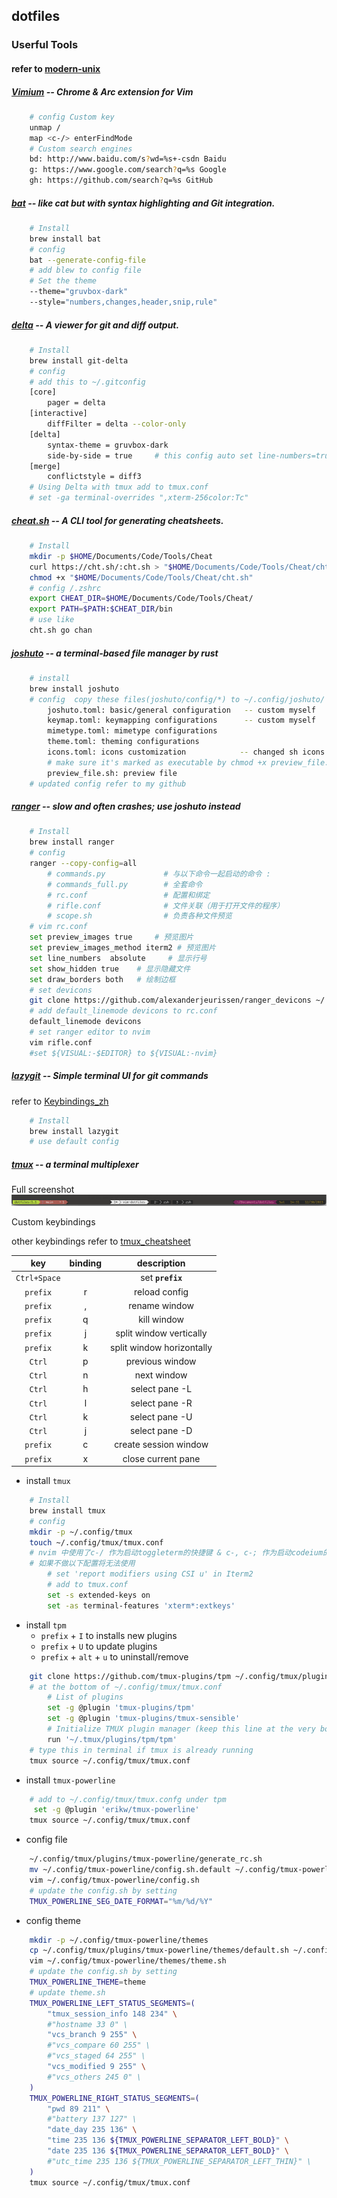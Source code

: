 ## dotfiles

### Userful Tools

#### refer to [modern-unix](https://github.com/ibraheemdev/modern-unix)

##### [Vimium](https://github.com/philc/vimium) -- Chrome & Arc extension for Vim

```bash
    # config Custom key
    unmap /
    map <c-/> enterFindMode
    # Custom search engines
    bd: http://www.baidu.com/s?wd=%s+-csdn Baidu
    g: https://www.google.com/search?q=%s Google
    gh: https://github.com/search?q=%s GitHub
```

##### [bat](https://github.com/sharkdp/bat) -- like cat but with syntax highlighting and Git integration.

```bash
    # Install
    brew install bat
    # config
    bat --generate-config-file
    # add blew to config file
    # Set the theme
    --theme="gruvbox-dark"
    --style="numbers,changes,header,snip,rule"
```

##### [delta](https://github.com/dandavison/delta) -- A viewer for git and diff output.

```bash
    # Install
    brew install git-delta
    # config
    # add this to ~/.gitconfig
    [core]
        pager = delta
    [interactive]
        diffFilter = delta --color-only
    [delta]
        syntax-theme = gruvbox-dark
        side-by-side = true     # this config auto set line-numbers=true
    [merge]
        conflictstyle = diff3
    # Using Delta with tmux add to tmux.conf
    # set -ga terminal-overrides ",xterm-256color:Tc"

```

##### [cheat.sh](https://github.com/chubin/cheat.sh) -- A CLI tool for generating cheatsheets.

```bash
    # Install
    mkdir -p $HOME/Documents/Code/Tools/Cheat
    curl https://cht.sh/:cht.sh > "$HOME/Documents/Code/Tools/Cheat/cht.sh"
    chmod +x "$HOME/Documents/Code/Tools/Cheat/cht.sh"
    # config /.zshrc
    export CHEAT_DIR=$HOME/Documents/Code/Tools/Cheat/
    export PATH=$PATH:$CHEAT_DIR/bin
    # use like
    cht.sh go chan
```

##### [joshuto](https://github.com/kamiyaa/joshuto) -- a terminal-based file manager by rust

```bash
    # install
    brew install joshuto
    # config  copy these files(joshuto/config/*) to ~/.config/joshuto/
        joshuto.toml: basic/general configuration   -- custom myself
        keymap.toml: keymapping configurations      -- custom myself
        mimetype.toml: mimetype configurations
        theme.toml: theming configurations
        icons.toml: icons customization            -- changed sh icons to 
        # make sure it's marked as executable by chmod +x preview_file.sh
        preview_file.sh: preview file
    # updated config refer to my github

```

##### [ranger](https://github.com/ranger/ranger) -- slow and often crashes; use joshuto instead

```bash
    # Install
    brew install ranger
    # config
    ranger --copy-config=all
        # commands.py             # 与以下命令一起启动的命令 :
        # commands_full.py        # 全套命令
        # rc.conf                 # 配置和绑定
        # rifle.conf              # 文件关联（用于打开文件的程序）
        # scope.sh                # 负责各种文件预览
    # vim rc.conf
    set preview_images true     # 预览图片
    set preview_images_method iterm2 # 预览图片
    set line_numbers  absolute     # 显示行号
    set show_hidden true    # 显示隐藏文件
    set draw_borders both   # 绘制边框
    # set devicons
    git clone https://github.com/alexanderjeurissen/ranger_devicons ~/.config/ranger/plugins/ranger_devicons
    # add default_linemode devicons to rc.conf
    default_linemode devicons
    # set ranger editor to nvim
    vim rifle.conf
    #set ${VISUAL:-$EDITOR} to ${VISUAL:-nvim}
```

##### [lazygit](https://github.com/jesseduffield/lazygit) -- Simple terminal UI for git commands

refer to [Keybindings_zh](https://github.com/jesseduffield/lazygit/blob/master/docs/keybindings/Keybindings_zh-CN.md)

```bash
    # Install
    brew install lazygit
    # use default config

```

##### [tmux](https://github.com/tmux/tmux) -- a terminal multiplexer

Full screenshot
<img src="https://github.com/asang24/dotfiles/blob/main/tmux-powerline/Screenshot.png" alt="demo" />

Custom keybindings

other keybindings refer to [tmux_cheatsheet](https://tmuxcheatsheet.com/)

|     key      | binding |        description        |
| :----------: | :-----: | :-----------------------: |
| `Ctrl+Space` |         |     set **`prefix`**      |
|   `prefix`   |    r    |       reload config       |
|   `prefix`   |    ,    |       rename window       |
|   `prefix`   |    q    |        kill window        |
|   `prefix`   |    j    |  split window vertically  |
|   `prefix`   |    k    | split window horizontally |
|    `Ctrl`    |    p    |      previous window      |
|    `Ctrl`    |    n    |        next window        |
|    `Ctrl`    |    h    |      select pane -L       |
|    `Ctrl`    |    l    |      select pane -R       |
|    `Ctrl`    |    k    |      select pane -U       |
|    `Ctrl`    |    j    |      select pane -D       |
|   `prefix`   |    c    |   create session window   |
|   `prefix`   |    x    |    close current pane     |

- install `tmux`

```bash
    # Install
    brew install tmux
    # config
    mkdir -p ~/.config/tmux
    touch ~/.config/tmux/tmux.conf
    # nvim 中使用了c-/ 作为启动toggleterm的快捷键 & c-, c-; 作为启动codeium的快捷键
    # 如果不做以下配置将无法使用
        # set 'report modifiers using CSI u' in Iterm2
        # add to tmux.conf
        set -s extended-keys on
        set -as terminal-features 'xterm*:extkeys'
```

- install `tpm`
  - `prefix` + `I` to installs new plugins
  - `prefix` + `U` to update plugins
  - `prefix` + `alt` + `u` to uninstall/remove

```bash
    git clone https://github.com/tmux-plugins/tpm ~/.config/tmux/plugins/tpm
    # at the bottom of ~/.config/tmux/tmux.conf
        # List of plugins
        set -g @plugin 'tmux-plugins/tpm'
        set -g @plugin 'tmux-plugins/tmux-sensible'
        # Initialize TMUX plugin manager (keep this line at the very bottom of tmux.conf)
        run '~/.tmux/plugins/tpm/tpm'
    # type this in terminal if tmux is already running
    tmux source ~/.config/tmux/tmux.conf
```

- install `tmux-powerline`

```bash
    # add to ~/.config/tmux/tmux.confg under tpm
     set -g @plugin 'erikw/tmux-powerline'
    tmux source ~/.config/tmux/tmux.conf

```

- config file

```bash
    ~/.config/tmux/plugins/tmux-powerline/generate_rc.sh
    mv ~/.config/tmux-powerline/config.sh.default ~/.config/tmux-powerline/config.sh
    vim ~/.config/tmux-powerline/config.sh
    # update the config.sh by setting
    TMUX_POWERLINE_SEG_DATE_FORMAT="%m/%d/%Y"
```

- config theme

```bash
    mkdir -p ~/.config/tmux-powerline/themes
    cp ~/.config/tmux/plugins/tmux-powerline/themes/default.sh ~/.config/tmux-powerline/themes/theme.sh
    vim ~/.config/tmux-powerline/themes/theme.sh
    # update the config.sh by setting
    TMUX_POWERLINE_THEME=theme
    # update theme.sh
    TMUX_POWERLINE_LEFT_STATUS_SEGMENTS=(
		"tmux_session_info 148 234" \
		#"hostname 33 0" \
		"vcs_branch 9 255" \
		#"vcs_compare 60 255" \
		#"vcs_staged 64 255" \
		"vcs_modified 9 255" \
		#"vcs_others 245 0" \
	)
    TMUX_POWERLINE_RIGHT_STATUS_SEGMENTS=(
		"pwd 89 211" \
		#"battery 137 127" \
		"date_day 235 136" \
		"time 235 136 ${TMUX_POWERLINE_SEPARATOR_LEFT_BOLD}" \
		"date 235 136 ${TMUX_POWERLINE_SEPARATOR_LEFT_BOLD}" \
		#"utc_time 235 136 ${TMUX_POWERLINE_SEPARATOR_LEFT_THIN}" \
	)
    tmux source ~/.config/tmux/tmux.conf
```
